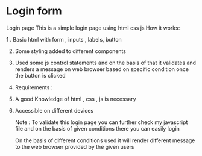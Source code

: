 # Login form
 Login page
This is a simple login page using html css js
How it works:

1 . Basic html with form , inputs , labels, button 

2. Some  styling added to different components
 
3. Used some js control statements and on the basis of that it validates and  renders a message  on web browser  based on specific condition once the button is clicked
4. Requirements :

1. A good Knowledge of html , css , js is necessary 
 
2. Accessible on different devices

   Note : To validate this login page you can further check my javascript file and on the basis of given conditions there you can easily login
   
   On the basis of different conditions used it will render different message to the web browser provided by the given users
